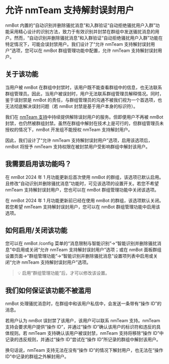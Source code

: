 # 允许 nmTeam 支持解封误封用户

nmBot 内置的“自动识别并删除骚扰消息”和入群验证“自动拒绝骚扰用户入群”功能采用精心设计的识别方法，致力于有效识别并封禁在群组中发送骚扰消息的用户。然而，“自动识别并删除骚扰消息”和入群验证“自动拒绝骚扰用户入群”功能在特定情况下，可能会误封禁用户。我们设计了“允许 nmTeam 支持解封误封用户”选项，您可以在 nmBot 群组管理功能中配置，允许 nmTeam 支持解封误封用户。

## 关于该功能
当用户被 nmBot 在群组中封禁时，该用户既不能查看群组中的信息，也无法联系群组管理员。因此，当用户被误封时，用户无法联系群组管理员解释情况。同时，鉴于误封禁是 nmBot 的责任，与群组管理员的沟通不被我们视为一个首选项，也无法彻底解决误封问题（若 nmBot 封禁是基于用户本身的标识符）。

我们在 [nmTeam 支持](https://nmteam.xyz/support)中持续提供解除误封用户的服务。但即便用户不再被 nmBot 封禁，也仍然被群组封禁。虽然在群组中解封在技术上是可行的，但群组管理员未授权的情况下，nmBot 开发组不能授权 nmTeam 支持解封用户。

因此，我们设计了“允许 nmTeam 支持解封误封用户”选项，启用该选项后，nmBot 将授予 nmTeam 支持权限在被封禁用户受影响群组中解封该用户。

## 我需要启用该功能吗？
在 nmBot 2024 年 1 月功能更新后首次使用 nmBot 的群组，该选项已默认启用。且修改“自动识别并删除骚扰消息”功能时，可见该选项的设置开关。若您不希望 nmTeam 支持解封误封用户，您也可以在 nmBot 群组管理功能中关闭该选项。

在 nmBot 2024 年 1 月功能更新前已经在使用 nmBot 的群组，该选项默认关闭。若您希望 nmTeam 支持解封误封用户，您可以在 nmBot 群组管理功能中启用该选项。

## 如何启用/关闭该功能
您可以在 nmBot /config 菜单的“消息限制与智能识别”->“智能识别并删除骚扰消息”中启用或关闭“允许 nmTeam 支持解封误封用户”选项；或在 nmBot 面板群组设置页面->“群组管理功能”->“智能识别并删除骚扰消息”设置项列表中启用或关闭“允许 nmTeam 支持解封误封用户”选项。

>💡 启用“群组管理功能”后，才可以修改该设置。

## 我们如何保证该功能不被滥用
nmBot 处理骚扰消息时，在群组中和该用户私信中，会发送一条带有“操作 ID”的消息。

若用户认为 nmBot 误封禁了该用户，该用户可以联系 nmTeam 支持。nmTeam 支持会要求用户提供“操作 ID”，并通过“操作 ID”确认该用户的标识符和违反的具体规则。若 nmTeam 支持确认该用户被误封禁，nmTeam 支持将移除“操作 ID”中记录的违反规则，并通过“操作 ID”尝试在“操作 ID”所记录的群组中解封该用户。

换句话说，nmTeam 支持无法在没有“操作 ID”的情况下解封用户，也无法在“操作 ID”中记录的群组之外解封用户。
